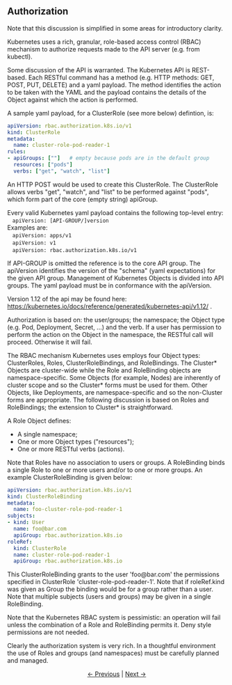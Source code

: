 ## Authorization

Note that this discussion is simplified in some areas for introductory clarity.

Kubernetes uses a rich, granular, role-based access control (RBAC) mechanism to authorize requests made to the
API server (e.g. from kubectl).

Some discussion of the API is warranted. The Kubernetes API is REST-based. Each RESTful command has a method
(e.g. HTTP methods: GET, POST, PUT, DELETE) and a yaml payload. The method identifies the action to be taken
with the YAML and the payload contains the details of the Object against which the action is performed.

A sample yaml payload, for a ClusterRole (see more below) defintion, is:
```yaml
apiVersion: rbac.authorization.k8s.io/v1
kind: ClusterRole
metadata:
  name: cluster-role-pod-reader-1
rules:
- apiGroups: [""]	# empty because pods are in the default group
  resources: ["pods"]
  verbs: ["get", "watch", "list"]
```
An HTTP POST would be used to create this ClusterRole. The ClusterRole allows verbs "get", "watch", and "list" to
be performed against "pods", which form part of the core (empty string) apiGroup.

Every valid Kubernetes yaml payload contains the following top-level entry:  
&nbsp;&nbsp;&nbsp;`apiVersion: [API-GROUP/]version`  
Examples are:  
&nbsp;&nbsp;&nbsp;`apiVersion: apps/v1`  
&nbsp;&nbsp;&nbsp;`apiVersion: v1`  
&nbsp;&nbsp;&nbsp;`apiVersion: rbac.authorization.k8s.io/v1`

If API-GROUP is omitted the reference is to the core API group. The apiVersion identifies the version of the
"schema" (yaml expectations) for the given API group. Management of Kubernetes Objects is divided into API groups.
The yaml payload must be in conformance with the apiVersion.

Version 1.12 of the api may be found here: https://kubernetes.io/docs/reference/generated/kubernetes-api/v1.12/ .

Authorization is based on: the user/groups; the namespace; the Object type (e.g. Pod, Deployment, Secret, ...) and
the verb. If a user has permission to perform the action on the Object in the namespace, the RESTful call will
proceed. Otherwise it will fail.

The RBAC mechanism Kubernetes uses employs four Object types: ClusterRoles, Roles, ClusterRoleBindings, and
RoleBindings. The Cluster* Objects are cluster-wide while the Role and RoleBinding objects are namespace-specific.
Some Objects (for example, Nodes) are inherently of cluster scope and so the Cluster* forms must be used for them.
Other Objects, like Deployments, are namespace-specific and so the non-Cluster forms are appropriate. The following
discussion is based on Roles and RoleBindings; the extension to Cluster* is straightforward.

A Role Object defines:
* A single namespace;
* One or more Object types ("resources");
* One or more RESTful verbs (actions).

Note that Roles have no association to users or groups.
A RoleBinding binds a single Role to one or more users and/or to one or more groups. An example ClusterRoleBinding
is given below:

```yaml
apiVersion: rbac.authorization.k8s.io/v1
kind: ClusterRoleBinding
metadata:
  name: foo-cluster-role-pod-reader-1
subjects:
- kind: User
  name: foo@bar.com
  apiGroup: rbac.authorization.k8s.io
roleRef:
  kind: ClusterRole
  name: cluster-role-pod-reader-1
  apiGroup: rbac.authorization.k8s.io
```

This ClusterRoleBinding grants to the user 'foo\@bar.com' the permissions specified in ClusterRole
'cluster-role-pod-reader-1'. Note that if roleRef.kind was given as Group the binding would be for a group
rather than a user. Note that multiple subjects (users and groups) may be given in a single RoleBinding.

Note that the Kubernetes RBAC system is pessimistic: an operation will fail unless the combination of a Role
and RoleBinding permits it. Deny style permissions are not needed.

Clearly the authorization system is very rich. In a thoughtful environment the use of Roles and groups (and
namespaces) must be carefully planned and managed.

<p align="center"><a href="./Authentication.md">&larr;&nbsp;Previous</a>&nbsp;&vert;&nbsp;<a href="./Logging.md">Next&nbsp;&rarr;</a></p>

